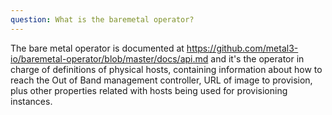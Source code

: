 ```yaml
---
question: What is the baremetal operator?
---
```


The bare metal operator is documented at <https://github.com/metal3-io/baremetal-operator/blob/master/docs/api.md> and it's the operator in charge of definitions of physical hosts, containing information about how to reach the Out of Band management controller, URL of image to provision, plus other properties related with hosts being used for provisioning instances.
